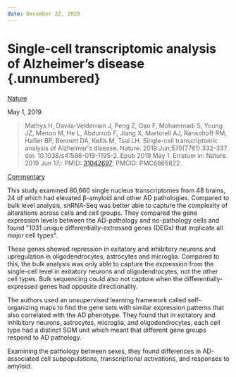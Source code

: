 ```yaml
---
date: December 22, 2020
---
```


# Single-cell transcriptomic analysis of Alzheimer’s disease {.unnumbered}

[Nature](https://www.ncbi.nlm.nih.gov/pmc/articles/PMC6865822/)

May 1, 2019

> Mathys H, Davila-Velderrain J, Peng Z, Gao F, Mohammadi S, Young JZ, Menon M,
> He L, Abdurrob F, Jiang X, Martorell AJ, Ransohoff RM, Hafler BP, Bennett DA,
> Kellis M, Tsai LH. Single-cell transcriptomic analysis of Alzheimer's disease.
> Nature. 2019 Jun;570(7761):332-337. doi: 10.1038/s41586-019-1195-2. Epub 2019
> May 1. Erratum in: Nature. 2019 Jun 17;: PMID:
> [31042697](https://pubmed.ncbi.nlm.nih.gov/31042697); PMCID: PMC6865822.

[Commentary](https://www.ncbi.nlm.nih.gov/pubmed/31216459)

This study examined 80,660 single nucleus transcriptomes from 48 brains, 24 of
which had elevated β-amyloid and other AD pathologies.  Compared to bulk level
analysis, snRNA-Seq was better able to capture the complexity of alterations
across cells and cell groups.  They compared the gene expression levels between
the AD-pathology and no-pathology cells and found "1031 unique
differentially-extressed genes (DEGs) that implicate all major cell types".

These genes showed repression in exitatory and inhibitory neurons and
upregulation in oligodendrocytes, astrocytes and microglia.  Compared to this,
the bulk analysis was only able to capture the expression from the single-cell
level in exitatory neurons and oligodendrocytes, not the other cell types. Bulk
sequencing could also not capture when the differentially-expressed genes had
opposite directionality.

The authors used an unsupervised learning framework called self-organizing maps
to find the gene sets with similar expression patterns that also correlated with
the AD phenotype. They found that in exitatory and inhibitory neurons,
astrocytes, microglia, and oligodendrocytes, each cell type had a distinct SOM
unit which meant that different gene groups respond to AD pathology.

Examining the pathology between sexes, they found differences in AD-associated
cell subpopulations, transcriptional activations, and responses to amyloid.
